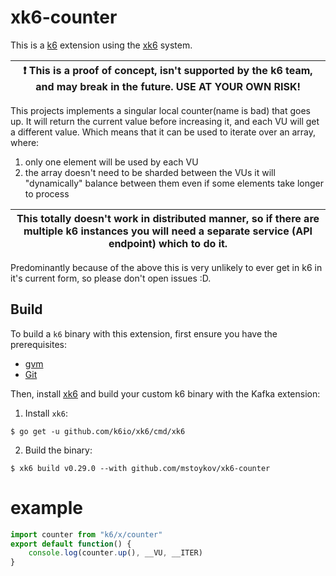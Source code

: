 # xk6-counter

This is a [k6](https://github.com/loadimpact/k6) extension using the [xk6](https://github.com/k6io/xk6) system.

| :exclamation: This is a proof of concept, isn't supported by the k6 team, and may break in the future. USE AT YOUR OWN RISK! |
| ---------------------------------------------------------------------------------------------------------------------------- |

This projects implements a singular local counter(name is bad) that goes up. It will return the current value before
increasing it, and each VU will get a different value. Which means that it can be used to iterate over an array, where:
1. only one element will be used by each VU 
2. the array doesn't need to be sharded between the VUs it will "dynamically" balance between them even if some elements take longer to process



| This totally doesn't work in distributed manner, so if there are multiple k6 instances you will need a separate service (API endpoint) which to do it. |
| ---------------------------------------------------------------------------------------------------------------------------- |

Predominantly because of the above this is very unlikely to ever get in k6 in it's current form, so please don't open issues :D. 

## Build

To build a `k6` binary with this extension, first ensure you have the prerequisites:

- [gvm](https://github.com/moovweb/gvm)
- [Git](https://git-scm.com/)

Then, install [xk6](https://github.com/k6io/xk6) and build your custom k6 binary with the Kafka extension:

1. Install `xk6`:
  ```shell
  $ go get -u github.com/k6io/xk6/cmd/xk6
  ```

2. Build the binary:
  ```shell
  $ xk6 build v0.29.0 --with github.com/mstoykov/xk6-counter
  ```

# example

```javascript
import counter from "k6/x/counter"
export default function() {
    console.log(counter.up(), __VU, __ITER)
}
```
